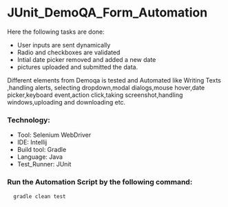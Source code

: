 # JUnit_DemoQA_Form_Automation

Here the following tasks are done:

* User inputs are sent dynamically
* Radio and checkboxes are validated
* Intial date picker removed and added a new date
* pictures uploaded and submitted the data.

Different elements from Demoqa is tested and Automated like Writing Texts ,handling alerts, selecting dropdown,modal dialogs,mouse hover,date picker,keyboard event,action click,taking screenshot,handling windows,uploading and downloading etc.

### Technology:

* Tool: Selenium WebDriver
* IDE: Intellij
* Build tool: Gradle
* Language: Java
* Test_Runner: JUnit

### Run the Automation Script by the following command:

```bash
  gradle clean test 
```
